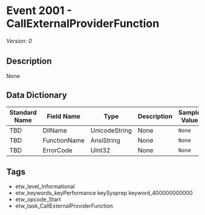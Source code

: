 # Event 2001 - CallExternalProviderFunction
###### Version: 0

## Description
None

## Data Dictionary
|Standard Name|Field Name|Type|Description|Sample Value|
|---|---|---|---|---|
|TBD|DllName|UnicodeString|None|`None`|
|TBD|FunctionName|AnsiString|None|`None`|
|TBD|ErrorCode|UInt32|None|`None`|

## Tags
* etw_level_Informational
* etw_keywords_keyPerformance keySysprep keyword_400000000000
* etw_opcode_Start
* etw_task_CallExternalProviderFunction